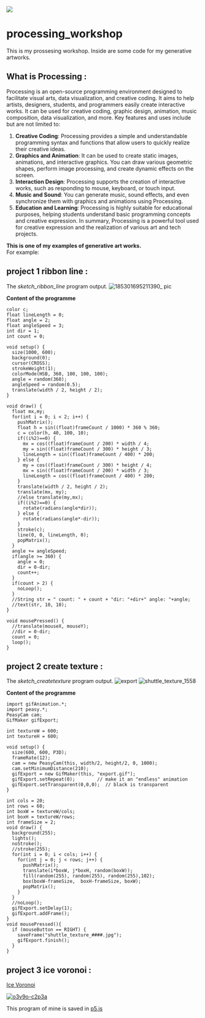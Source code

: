 [![](https://img.shields.io/badge/Tool-Processing-4DCBEB?logo=processingfoundation)](https://processing.org/)
# processing_workshop
This is my prossesing workshop. Inside are some code for my generative artworks.

## What is Processing :
Processing is an open-source programming environment designed to facilitate visual arts, data visualization, and creative coding. It aims to help artists, designers, students, and programmers easily create interactive works. It can be used for creative coding, graphic design, animation, music composition, data visualization, and more.
Key features and uses include but are not limited to:
1. **Creative Coding**: Processing provides a simple and understandable programming syntax and functions that allow users to quickly realize their creative ideas.
2. **Graphics and Animation**: It can be used to create static images, animations, and interactive graphics. You can draw various geometric shapes, perform image processing, and create dynamic effects on the screen.
3. **Interaction Design**: Processing supports the creation of interactive works, such as responding to mouse, keyboard, or touch input.
4. **Music and Sound**: You can generate music, sound effects, and even synchronize them with graphics and animations using Processing.
5. **Education and Learning**: Processing is highly suitable for educational purposes, helping students understand basic programming concepts and creative expression.
In summary, Processing is a powerful tool used for creative expression and the realization of various art and tech projects.

**This is one of my examples of generative art works.**  
For example:

## project 1 ribbon line : 
The *sketch_ribbon_line* program output.
![185301695211390_ pic](https://github.com/jiruochong/processing_workshop/assets/142318719/f915631b-2a5a-4806-9710-7f42ebf05274)

**Content of the programme**
```
color c;
float lineLength = 0;
float angle = 2;
float angleSpeed = 3;
int dir = 1;
int count = 0;

void setup() {
  size(1000, 600);
  background(0);
  cursor(CROSS);
  strokeWeight(1);
  colorMode(HSB, 360, 100, 100, 100);
  angle = random(360);
  angleSpeed = random(0.5); 
  translate(width / 2, height / 2);
}

void draw() {
  float mx,my;
  for(int i = 0; i < 2; i++) {
    pushMatrix();
    float h = sin((float)frameCount / 1000) * 360 % 360;
    c = color(h, 40, 100, 10);
    if((i%2)==0) {
      mx = cos((float)frameCount / 200) * width / 4;
      my = sin((float)frameCount / 300) * height / 3;
      lineLength = sin((float)frameCount / 400) * 200;
    } else {
      my = cos((float)frameCount / 300) * height / 4;
      mx = sin((float)frameCount / 200) * width / 3;
      lineLength = cos((float)frameCount / 400) * 200;
    }
    translate(width / 2, height / 2);
    translate(mx, my);
    //else translate(my,mx);
    if((i%2)==0) {
      rotate(radians(angle*dir));
    } else {
      rotate(radians(angle*-dir));
    }
    stroke(c);
    line(0, 0, lineLength, 0);
    popMatrix();
  }
  angle += angleSpeed;
  if(angle >= 360) {
    angle = 0;
    dir = 0-dir;
    count++;
  }
  if(count > 2) {
    noLoop();
  }
  //String str = " count: " + count + "dir: "+dir+" angle: "+angle;
  //text(str, 10, 10);
}

void mousePressed() {
  //translate(mouseX, mouseY);
  //dir = 0-dir;
  count = 0;
  loop();
}
```
## project 2 create texture : 
The *sketch_createtexture* program output.
![export](https://github.com/jiruochong/processing_workshop/assets/142318719/7af6877c-befc-4379-a99a-d8e73708e82e)
![shuttle_texture_1558](https://github.com/jiruochong/processing_workshop/assets/142318719/16898646-6bdb-4365-b154-04b4d432a283)

**Content of the programme**
```
import gifAnimation.*;
import peasy.*;
PeasyCam cam;
GifMaker gifExport;

int textureW = 600;
int textureH = 600;

void setup() {
  size(600, 600, P3D);
  frameRate(12);
  cam = new PeasyCam(this, width/2, height/2, 0, 1000);
  cam.setMinimumDistance(210);
  gifExport = new GifMaker(this, "export.gif");
  gifExport.setRepeat(0);        // make it an "endless" animation
  gifExport.setTransparent(0,0,0);  // black is transparent
}

int cols = 20;
int rows = 60;
int boxW = textureW/cols;
int boxH = textureW/rows;
int frameSize = 2;
void draw() {
  background(255);
  lights();
  noStroke();
  //stroke(255);
  for(int i = 0; i < cols; i++) {
    for(int j = 0; j < rows; j++) {
      pushMatrix();
      translate(i*boxW, j*boxH, random(boxW));
      fill(random(255), random(255), random(255),102);
      box(boxW-frameSize,  boxH-frameSize, boxW);
      popMatrix();
    }
  }
  //noLoop();
  gifExport.setDelay(1);
  gifExport.addFrame();
}
void mousePressed(){
  if (mouseButton == RIGHT) {
    saveFrame("shuttle_texture_####.jpg");
    gifExport.finish();  
  }
}
```

## project 3 ice voronoi : 

[Ice Voronoi](https://editor.p5js.org/kachakacha/full/7abchp3N0)

[![o3v9o-c2p3a](https://github.com/jiruochong/processing_workshop/assets/142318719/8a8b03fa-9ac9-4f4c-ad9e-119c2d133212)](https://editor.p5js.org/kachakacha/full/7abchp3N0)

This program of mine is saved in [p5.js](https://p5js.org/)

